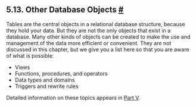 ## 5.13. Other Database Objects [#](#DDL-OTHERS)

Tables are the central objects in a relational database structure, because they hold your data. But they are not the only objects that exist in a database. Many other kinds of objects can be created to make the use and management of the data more efficient or convenient. They are not discussed in this chapter, but we give you a list here so that you are aware of what is possible:

* Views
* Functions, procedures, and operators
* Data types and domains
* Triggers and rewrite rules

Detailed information on these topics appears in [Part V](server-programming.html "Part V. Server Programming").